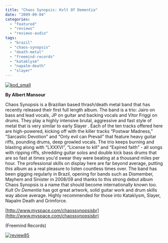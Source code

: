 ```yaml
---
title: "Chaos Synopsis: Kvlt Of Dementia"
date: "2009-09-04"
categories: 
  - "featured"
  - "reviews"
  - "reviews-audio"
tags: 
  - "brazil"
  - "chaos-synopsis"
  - "death-metal"
  - "freemind-records"
  - "kataklysm"
  - "napalm-death"
  - "slayer"
---
```


[![kod_small](http://www.hellbound.ca/wp-content/uploads/2009/09/kod_small-300x300.jpg "kod_small")](http://www.hellbound.ca/wp-content/uploads/2009/09/kod_small.jpg)

**By Albert Mansour**

Chaos Synopsis is a Brazilian based thrash/death metal band that has recently released their first full length album. The band is a trio: Jairo on bass and lead vocals, JP on guitar and backing vocals and Vitor Friggi on drums. They play a highly intensive brutal, aggressive and fast style of metal that is very similar to early Slayer . Each of the ten tracks offered here are high-powered, kicking off with the killer tracks “Postwar Madness,” “Sarcastic Devotion” and “Only evil can Prevail” that feature heavy guitar riffs, pounding drums, deep growled vocals. The trio keeps burning and blasting along with “LXXXVI”, “License to kill” and “Expired faith” - all songs with ripping riffs, shredding guitar solos and double kick bass drums that are so fast at times you'd swear they were beating at a thousand miles per hour. The professional skills on display here are far beyond average, putting this album as a real pleasure to listen countless times over. The band has been gigging regularly in Brazil, opening for bands such as Dismember, Mayhem and Sinister in 2008/09 and thanks to this strong debut album Chaos Synopsis is a name that should become internationally known too. _Kult Ov Dementia_ has got great artwork, solid guitar work and drum skills way above average. Highly recommended for those into Kataklysm, Slayer, Napalm Death and Grimforce.

[http://www.myspace.com/chaossynopsisbr](http://www.myspace.com/chaossynopsisbr)

(Freemind Records)

[![review85](http://www.hellbound.ca/wp-content/uploads/2009/08/review851.png "review85")](http://www.hellbound.ca/wp-content/uploads/2009/08/review851.png)
